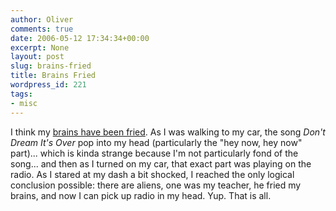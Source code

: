 ```yaml
---
author: Oliver
comments: true
date: 2006-05-12 17:34:34+00:00
excerpt: None
layout: post
slug: brains-fried
title: Brains Fried
wordpress_id: 221
tags:
- misc
---
```


I think my <a href="http://en.wikipedia.org/wiki/My_Teacher_is_an_Alien">brains have been fried</a>.  As I was walking to my car, the song <i>Don't Dream It's Over</i> pop into my head (particularly the "hey now, hey now" part)... which is kinda strange because I'm not particularly fond of the song... and then as I turned on my car, that exact part was playing on the radio.  As I stared at my dash a bit shocked, I reached the only logical conclusion possible:  there are aliens, one was my teacher, he fried my brains, and now I can pick up radio in my head.  Yup.  That is all.
